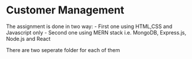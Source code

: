 # Customer Management

The assignment is done in two way: - First one using HTML,CSS and Javascript only - Second one using MERN stack i.e. MongoDB, Express.js, Node.js and React

There are two seperate folder for each of them
